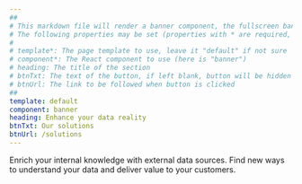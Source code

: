 ```yaml
---
##
# This markdown file will render a banner component, the fullscreen banner section appearing in the home page. 
# The following properties may be set (properties with * are required, to leave a property blank use ''):
#
# template*: The page template to use, leave it "default" if not sure
# component*: The React component to use (here is "banner")
# heading: The title of the section
# btnTxt: The text of the button, if left blank, button will be hidden
# btnUrl: The link to be followed when button is clicked 
##
template: default
component: banner
heading: Enhance your data reality
btnTxt: Our solutions
btnUrl: /solutions
---
```


Enrich your internal knowledge with external data sources. 
Find new ways to understand your data and deliver value to your customers. 
